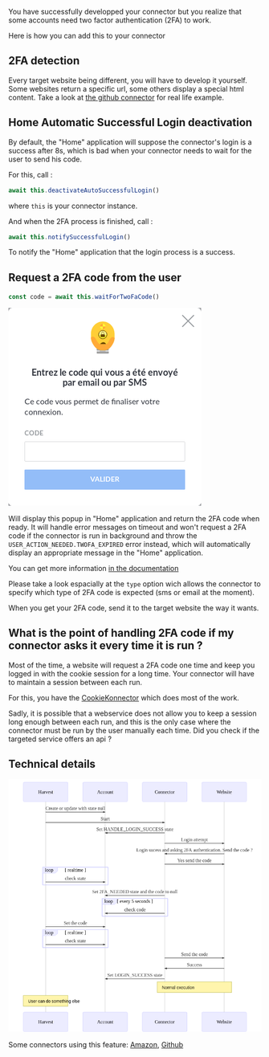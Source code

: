 You have successfully developped your connector but you realize that some accounts need two factor
authentication (2FA) to work.

Here is how you can add this to your connector

## 2FA detection

Every target website being different, you will have to develop it yourself. Some websites return a
specific url, some others display a special html content. Take a look at [the github connector](https://github.com/konnectors/github) for
real life example.

## Home Automatic Successful Login deactivation

By default, the "Home" application will suppose the connector's login is a success after 8s, which is bad when
your connector needs to wait for the user to send his code.

For this, call :

```javascript
await this.deactivateAutoSuccessfulLogin()
```

where `this` is your connector instance.

And when the 2FA process is finished, call :

```javascript
await this.notifySuccessfulLogin()
```

To notify the "Home" application that the login process is a success.

## Request a 2FA code from the user

```javascript
const code = await this.waitForTwoFaCode()
```

![Home 2FA popup](./2fa_popup.png)

Will display this popup in "Home" application and return the 2FA code when ready.
It will handle error messages on timeout and won't request a 2FA code if the connector is run in
background and throw the `USER_ACTION_NEEDED.TWOFA_EXPIRED` error instead, which will automatically
display an appropriate message in the "Home" application.

You can get more information [in the documentation](https://docs.cozy.io/en/cozy-konnector-libs/api/#basekonnectorwaitfortwofacode-promise)

Please take a look espacially at the `type` option wich allows the connector to specify which type
of 2FA code is expected (sms or email at the moment).

When you get your 2FA code, send it to the target website the way it wants.

## What is the point of handling 2FA code if my connector asks it every time it is run ?

Most of the time, a website will request a 2FA code one time and keep you logged in with the cookie
session for a long time. Your connector will have to maintain a session between each run.

For this, you have the [CookieKonnector](https://docs.cozy.io/en/cozy-konnector-libs/api/#cookiekonnector) which does most of the work.

Sadly, it is possible that a webservice does not allow you to keep a session long enough between each
run, and this is the only case where the connector must be run by the user manually each time.
Did you check if the targeted service offers an api ?

## Technical details

![2FA sequence diagram](./2fa_sequence_diagram.png)

Some connectors using this feature: [Amazon](https://github.com/konnectors/amazon), [Github](https://github.com/konnectors/github)
